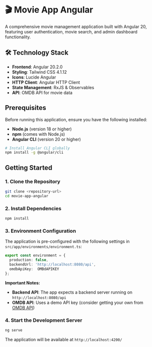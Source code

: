# 🎬 Movie App Angular

A comprehensive movie management application built with Angular 20, featuring user authentication, movie search, and admin dashboard functionality.


## 🛠️ Technology Stack

- **Frontend**: Angular 20.2.0
- **Styling**: Tailwind CSS 4.1.12
- **Icons**: Lucide Angular
- **HTTP Client**: Angular HTTP Client
- **State Management**: RxJS & Observables
- **API**: OMDB API for movie data

##  Prerequisites

Before running this application, ensure you have the following installed:

- **Node.js** (version 18 or higher)
- **npm** (comes with Node.js)
- **Angular CLI** (version 20 or higher)

```bash
# Install Angular CLI globally
npm install -g @angular/cli
```

##  Getting Started

### 1. Clone the Repository

```bash
git clone <repository-url>
cd movie-app-angular
```

### 2. Install Dependencies

```bash
npm install
```

### 3. Environment Configuration

The application is pre-configured with the following settings in `src/app/environments/environment.ts`:

```typescript
export const environment = {
  production: false,
  backendUrl: 'http://localhost:8080/api',
  omdbApiKey:  OMBdAPIKEY
};
```

**Important Notes:**
- **Backend API**: The app expects a backend server running on `http://localhost:8080/api`
- **OMDB API**: Uses a demo API key (consider getting your own from [OMDB API](http://www.omdbapi.com/))

### 4. Start the Development Server

```bash
ng serve

```

The application will be available at `http://localhost:4200/`


